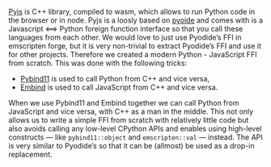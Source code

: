 [Pyjs](https://github.com/emscripten-forge/pyjs) is C++ library, compiled to wasm, which allows to run Python code in the browser or in node.
Pyjs is a loosly based on [pyoide](https://pyodide.org/en/stable/) and comes with is a Javascript ⟺ Python foreign function interface so that you call these languages from each other.
We would love to just use Pyodide’s FFI  in emscripten forge, but it is very non-trivial to extract Pyodide’s FFI and use it for other projects. Therefore we created a modern Python - JavaScript FFI from scratch. This was done with the following tricks:

* [Pybind11](https://github.com/pybind/pybind11) is used to call Python from C++ and vice versa,
* [Embind](https://emscripten.org/docs/porting/connecting_cpp_and_javascript/embind.html) is used to call JavaScript from C++ and vice versa.

When we use Pybind11 and Embind together we can call Python from JavaScript and vice versa, with C++ as a man in the middle. This not only allows us to write a simple FFI from scratch with relatively little code but also avoids calling any low-level CPython APIs and enables using high-level constructs — like `pybind11::object` and `emscripten::val` — instead.
The API is very similar to Pyodide’s so that it can be (allmost) be used as a drop-in replacement.


